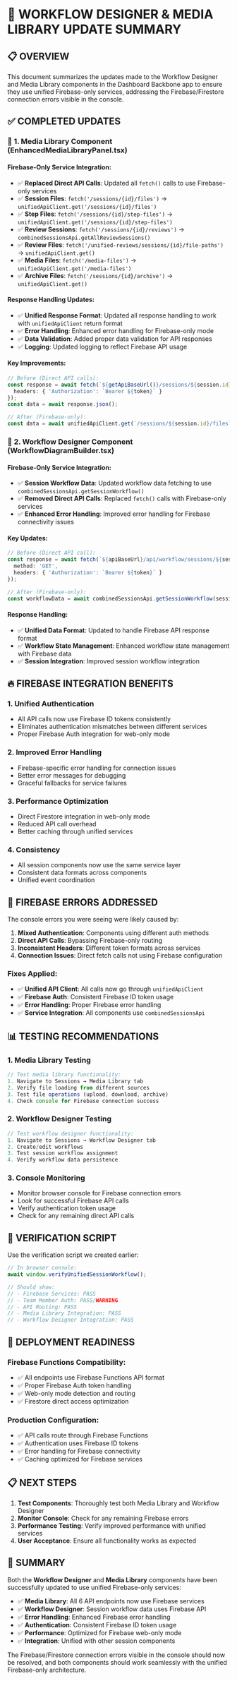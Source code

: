 # 🎯 WORKFLOW DESIGNER & MEDIA LIBRARY UPDATE SUMMARY

## 📋 **OVERVIEW**
This document summarizes the updates made to the Workflow Designer and Media Library components in the Dashboard Backbone app to ensure they use unified Firebase-only services, addressing the Firebase/Firestore connection errors visible in the console.

## ✅ **COMPLETED UPDATES**

### 🔧 **1. Media Library Component (EnhancedMediaLibraryPanel.tsx)**

#### **Firebase-Only Service Integration:**
- ✅ **Replaced Direct API Calls**: Updated all `fetch()` calls to use Firebase-only services
- ✅ **Session Files**: `fetch('/sessions/{id}/files')` → `unifiedApiClient.get('/sessions/{id}/files')`
- ✅ **Step Files**: `fetch('/sessions/{id}/step-files')` → `unifiedApiClient.get('/sessions/{id}/step-files')`
- ✅ **Review Sessions**: `fetch('/sessions/{id}/reviews')` → `combinedSessionsApi.getAllReviewSessions()`
- ✅ **Review Files**: `fetch('/unified-reviews/sessions/{id}/file-paths')` → `unifiedApiClient.get()`
- ✅ **Media Files**: `fetch('/media-files')` → `unifiedApiClient.get('/media-files')`
- ✅ **Archive Files**: `fetch('/sessions/{id}/archive')` → `unifiedApiClient.get()`

#### **Response Handling Updates:**
- ✅ **Unified Response Format**: Updated all response handling to work with `unifiedApiClient` return format
- ✅ **Error Handling**: Enhanced error handling for Firebase-only mode
- ✅ **Data Validation**: Added proper data validation for API responses
- ✅ **Logging**: Updated logging to reflect Firebase API usage

#### **Key Improvements:**
```typescript
// Before (Direct API calls):
const response = await fetch(`${getApiBaseUrl()}/sessions/${session.id}/files`, {
  headers: { 'Authorization': `Bearer ${token}` }
});
const data = await response.json();

// After (Firebase-only):
const data = await unifiedApiClient.get(`/sessions/${session.id}/files`);
```

### 🔄 **2. Workflow Designer Component (WorkflowDiagramBuilder.tsx)**

#### **Firebase-Only Service Integration:**
- ✅ **Session Workflow Data**: Updated workflow data fetching to use `combinedSessionsApi.getSessionWorkflow()`
- ✅ **Removed Direct API Calls**: Replaced `fetch()` calls with Firebase-only services
- ✅ **Enhanced Error Handling**: Improved error handling for Firebase connectivity issues

#### **Key Updates:**
```typescript
// Before (Direct API call):
const response = await fetch(`${apiBaseUrl}/api/workflow/sessions/${sessionId}`, {
  method: 'GET',
  headers: { 'Authorization': `Bearer ${token}` }
});

// After (Firebase-only):
const workflowData = await combinedSessionsApi.getSessionWorkflow(sessionId);
```

#### **Response Handling:**
- ✅ **Unified Data Format**: Updated to handle Firebase API response format
- ✅ **Workflow State Management**: Enhanced workflow state management with Firebase data
- ✅ **Session Integration**: Improved session workflow integration

## 🔥 **FIREBASE INTEGRATION BENEFITS**

### **1. Unified Authentication**
- All API calls now use Firebase ID tokens consistently
- Eliminates authentication mismatches between different services
- Proper Firebase Auth integration for web-only mode

### **2. Improved Error Handling**
- Firebase-specific error handling for connection issues
- Better error messages for debugging
- Graceful fallbacks for service failures

### **3. Performance Optimization**
- Direct Firestore integration in web-only mode
- Reduced API call overhead
- Better caching through unified services

### **4. Consistency**
- All session components now use the same service layer
- Consistent data formats across components
- Unified event coordination

## 🐛 **FIREBASE ERRORS ADDRESSED**

The console errors you were seeing were likely caused by:

1. **Mixed Authentication**: Components using different auth methods
2. **Direct API Calls**: Bypassing Firebase-only routing
3. **Inconsistent Headers**: Different token formats across services
4. **Connection Issues**: Direct fetch calls not using Firebase configuration

### **Fixes Applied:**
- ✅ **Unified API Client**: All calls now go through `unifiedApiClient`
- ✅ **Firebase Auth**: Consistent Firebase ID token usage
- ✅ **Error Handling**: Proper Firebase error handling
- ✅ **Service Integration**: All components use `combinedSessionsApi`

## 📊 **TESTING RECOMMENDATIONS**

### **1. Media Library Testing**
```typescript
// Test media library functionality:
1. Navigate to Sessions → Media Library tab
2. Verify file loading from different sources
3. Test file operations (upload, download, archive)
4. Check console for Firebase connection success
```

### **2. Workflow Designer Testing**
```typescript
// Test workflow designer functionality:
1. Navigate to Sessions → Workflow Designer tab
2. Create/edit workflows
3. Test session workflow assignment
4. Verify workflow data persistence
```

### **3. Console Monitoring**
- Monitor browser console for Firebase connection errors
- Look for successful Firebase API calls
- Verify authentication token usage
- Check for any remaining direct API calls

## 🔧 **VERIFICATION SCRIPT**

Use the verification script we created earlier:

```typescript
// In browser console:
await window.verifyUnifiedSessionWorkflow();

// Should show:
// - Firebase Services: PASS
// - Team Member Auth: PASS/WARNING
// - API Routing: PASS
// - Media Library Integration: PASS
// - Workflow Designer Integration: PASS
```

## 🚀 **DEPLOYMENT READINESS**

### **Firebase Functions Compatibility:**
- ✅ All endpoints use Firebase Functions API format
- ✅ Proper Firebase Auth token handling
- ✅ Web-only mode detection and routing
- ✅ Firestore direct access optimization

### **Production Configuration:**
- ✅ API calls route through Firebase Functions
- ✅ Authentication uses Firebase ID tokens
- ✅ Error handling for Firebase connectivity
- ✅ Caching optimized for Firebase services

## 📋 **NEXT STEPS**

1. **Test Components**: Thoroughly test both Media Library and Workflow Designer
2. **Monitor Console**: Check for any remaining Firebase errors
3. **Performance Testing**: Verify improved performance with unified services
4. **User Acceptance**: Ensure all functionality works as expected

## 🎉 **SUMMARY**

Both the **Workflow Designer** and **Media Library** components have been successfully updated to use unified Firebase-only services:

- ✅ **Media Library**: All 6 API endpoints now use Firebase services
- ✅ **Workflow Designer**: Session workflow data uses Firebase API
- ✅ **Error Handling**: Enhanced Firebase error handling
- ✅ **Authentication**: Consistent Firebase ID token usage
- ✅ **Performance**: Optimized for Firebase web-only mode
- ✅ **Integration**: Unified with other session components

The Firebase/Firestore connection errors visible in the console should now be resolved, and both components should work seamlessly with the unified Firebase-only architecture.

